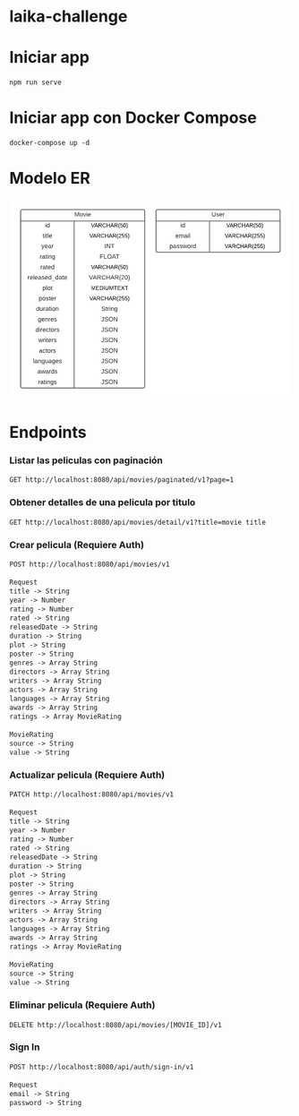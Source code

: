 # laika-challenge

# Iniciar app
    npm run serve

# Iniciar app con Docker Compose
    docker-compose up -d

# Modelo ER
![Laika Challenge Sixto Modelo ER](https://github.com/ortegasixto7/laika-challenge/blob/main/Laika_ERModel.png)


# Endpoints

### Listar las peliculas con paginación

    GET http://localhost:8080/api/movies/paginated/v1?page=1

### Obtener detalles de una pelicula por titulo

    GET http://localhost:8080/api/movies/detail/v1?title=movie title

### Crear pelicula (Requiere Auth)

    POST http://localhost:8080/api/movies/v1
    
    Request
    title -> String
    year -> Number
    rating -> Number
    rated -> String
    releasedDate -> String
    duration -> String
    plot -> String
    poster -> String
    genres -> Array String
    directors -> Array String
    writers -> Array String
    actors -> Array String
    languages -> Array String
    awards -> Array String
    ratings -> Array MovieRating

    MovieRating
    source -> String
    value -> String

### Actualizar pelicula (Requiere Auth)

    PATCH http://localhost:8080/api/movies/v1
    
    Request
    title -> String
    year -> Number
    rating -> Number
    rated -> String
    releasedDate -> String
    duration -> String
    plot -> String
    poster -> String
    genres -> Array String
    directors -> Array String
    writers -> Array String
    actors -> Array String
    languages -> Array String
    awards -> Array String
    ratings -> Array MovieRating

    MovieRating
    source -> String
    value -> String

### Eliminar pelicula (Requiere Auth)

    DELETE http://localhost:8080/api/movies/[MOVIE_ID]/v1

### Sign In

    POST http://localhost:8080/api/auth/sign-in/v1
    
    Request
    email -> String
    password -> String
